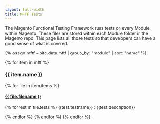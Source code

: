 ```yaml
---
layout: full-width
title: MFTF Tests
---
```


The Magento Functional Testing Framework runs tests on every Module within Magento. These files are stored within each Module folder in the Magento repo.
This page lists all those tests so that developers can have a good sense of what is covered.

{% assign mftf = site.data.mftf | group_by: "module" | sort: "name"  %}

{% for item in mftf %}

### {{ item.name }}
{% for file in item.items %}
#### [{{ file.filename }}]({{file.repo}})

{% for test in file.tests %}
{{test.testname}}
  : {{test.description}}

{% endfor %}
{% endfor %}
{% endfor %}
